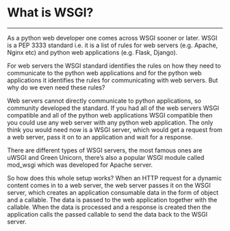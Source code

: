 # What is WSGI?
---


As a python web developer one comes across WSGI sooner or later. WSGI is a PEP 3333 standard i.e. it is a list of rules for web servers (e.g. Apache, Nginx etc) and python web applications (e.g. Flask, Django).

For web servers the WSGI standard identifies the rules on how they need to communicate to the python web applications and for the python web applications it identifies the rules for communicating with web servers. But why do we even need these rules?

Web servers cannot directly communicate to python applications, so community developed the standard. If you had all of the web servers WSGI compatible and all of the python web applications WSGI compatible then you could use any web server with any python web application. The only think you would need now is a WSGI server, which would get a request from a web server, pass it on to an application and wait for a response.

There are different types of WSGI servers, the most famous ones are uWSGI and Green Unicorn, there’s also a popular WSGI module called mod_wsgi which was developed for Apache server.

So how does this whole setup works? When an HTTP request for a dynamic content comes in to a web server, the web server passes it on the WSGI server, which creates an application consumable data in the form of object and a callable. The data is passed to the web application together with the callable. When the data is processed and a response is created then the application calls the passed callable to send the data back to the WSGI server.
